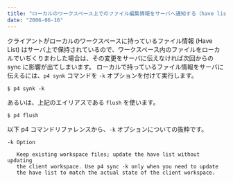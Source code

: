 ```yaml
---
title: "ローカルのワークスペース上でのファイル編集情報をサーバへ通知する（have list の更新）"
date: "2006-06-16"
---
```


クライアントがローカルのワークスペースに持っているファイル情報 (Have List) はサーバ上で保持されているので、ワークスペース内のファイルをローカルでいぢくりまわした場合は、その変更をサーバに伝えなければ次回からの sync に影響が出てしまいます。
ローカルで持っているファイル情報をサーバに伝えるには、`p4 synk` コマンドを `-k` オプションを付けて実行します。

```
$ p4 synk -k
```

あるいは、上記のエイリアスである `flush` を使います。

```
$ p4 flush
```

以下 p4 コマンドリファレンスから、`-k` オプションについての抜粋です。

```
-k Option

   Keep existing workspace files; update the have list without updating
   the client workspace. Use p4 sync -k only when you need to update
   the have list to match the actual state of the client workspace.
```


